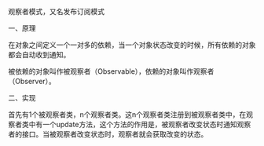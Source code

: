 观察者模式，又名发布订阅模式

一、原理

在对象之间定义一个一对多的依赖，当一个对象状态改变的时候，所有依赖的对象都会自动收到通知。

被依赖的对象叫作被观察者（Observable），依赖的对象叫作观察者（Observer）。

二、实现

首先有1个被观察者类，n个观察者类。这n个观察者类注册到被观察者类中，在观察者类中有一个update方法，这个方法的作用是，被观察者改变状态时通知观察者的接口。当被观察者改变状态时，观察者就会获取改变的状态。

